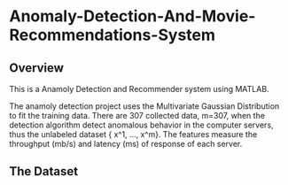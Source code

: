 # Anomaly-Detection-And-Movie-Recommendations-System

## **Overview**


This is a Anamoly Detection and Recommender system using MATLAB. 

The anamoly detection project uses the Multivariate Gaussian Distribution to fit the training data. There are 307 collected data, m=307, when the detection algorithm detect anomalous behavior in the computer servers, thus the unlabeled dataset { x^1, ..., x^m}. The features measure the throughput (mb/s) and latency (ms) of response of each server. 


## **The Dataset**

